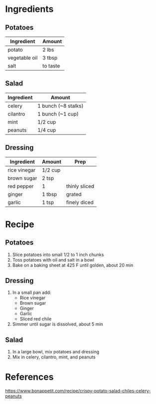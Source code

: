 # Ingredients

## Potatoes

| Ingredient    | Amount   |
|---------------|----------|
| potato        | 2 lbs    |
| vegetable oil | 3 tbsp   |
| salt          | to taste |

## Salad

| Ingredient | Amount              |
|------------|---------------------|
| celery     | 1 bunch (~8 stalks) |
| cilantro   | 1 bunch (~1 cup)    |
| mint       | 1/2 cup             |
| peanuts    | 1/4 cup             |

## Dressing

| Ingredient   | Amount  | Prep          |
|--------------|---------|---------------|
| rice vinegar | 1/2 cup |               |
| brown sugar  | 2 tsp   |               |
| red pepper   | 1       | thinly sliced |
| ginger       | 1 tbsp  | grated        |
| garlic       | 1 tsp   | finely diced  |

# Recipe

## Potatoes

1. Slice potatoes into small 1/2 to 1 inch chunks
1. Toss potatoes with oil and salt in a bowl
1. Bake on a baking sheet at 425 F until golden, about 20 min

## Dressing

1. In a small pan add:
   - Rice vinegar
   - Brown sugar
   - Ginger
   - Garlic
   - Sliced red chile
1. Simmer until sugar is dissolved, about 5 min

## Salad

1. In a large bowl, mix potatoes and dressing
2. Mix in celery, cilantro, mint, and peanuts

# References

https://www.bonappetit.com/recipe/crispy-potato-salad-chiles-celery-peanuts